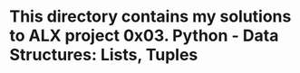 # This directory contains my solutions to ALX project 0x03. Python - Data Structures: Lists, Tuples

